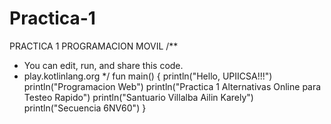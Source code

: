 # Practica-1
PRACTICA 1 PROGRAMACION MOVIL
/**
 * You can edit, run, and share this code.
 * play.kotlinlang.org
 */
fun main() {
    println("Hello, UPIICSA!!!")
    println("Programacion Web")
    println("Practica 1 Alternativas Online para Testeo Rapido")
    println("Santuario Villalba Ailin Karely")
    println("Secuencia 6NV60")
}
